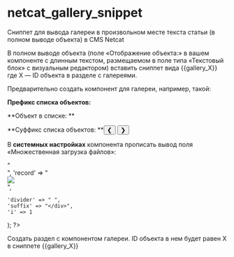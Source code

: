 # netcat_gallery_snippet
Сниппет для вывода галереи в произвольном месте текста статьи (в полном выводе объекта) в CMS Netcat

В полном выводе объекта (поле «Отображение объекта:» в вашем компоненте с длинным текстом, размещаемом в поле типа «Текстовый блок» с визуальным редактором)
вставить сниппет вида {{gallery_X}} где Х — ID объекта в разделе с галереями.

Предварительно создать компонент для галереи, например, такой:
 
**Префикс списка объектов:**
<?php echo $f_AdminCommon; ?>
<div class="article-carousel">
  
**Объект в списке:
**<?php echo $f_AdminButtons; ?>
<?php echo $f_album_img?>

**Суффикс списка объектов:
**<button class="carousel-prev" aria-label="Предыдущее изображение">❮</button>
  <button class="carousel-next" aria-label="Следующее изображение">❯</button>
  <div class="carousel-dots">

  </div>
</div>

В **системных настройках** компонента прописать вывод поля «Множественная загрузка файлов»:

<?php
$f_album_img_tpl = array(
    'prefix' => "<div class='carousel-container'>",
    'record' => "<div class='carousel-slide active'><img src='%Path%' /><div class='carousel-caption'><?=$f_album_title?></div></div>",
    'divider' => " ",
    'suffix' => "</div>",
    'i' => 1
);
?>

Создать раздел с компонентом галереи. ID объекта в нем будет равен X в сниппете {{gallery_X}}
